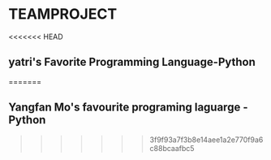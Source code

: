 # TEAMPROJECT 
<<<<<<< HEAD
 
## yatri's Favorite Programming Language-Python 
=======
 ## Yangfan Mo's favourite programing laguarge - Python 
>>>>>>> 3f9f93a7f3b8e14aee1a2e770f9a6c88bcaafbc5
